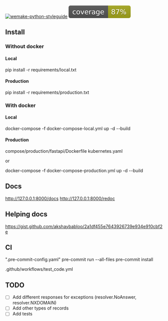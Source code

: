 [![wemake-python-styleguide](https://img.shields.io/badge/style-wemake-000000.svg)](https://github.com/wemake-services/wemake-python-styleguide)
![coverage](coverage.svg)

## Install

### Without docker

#### Local

pip install -r requirements/local.txt

#### Production

pip install -r requirements/production.txt

### With docker

#### Local

docker-compose -f docker-compose-local.yml up -d --build

#### Production

compose/production/fastapi/Dockerfile
kubernetes.yaml

or

docker-compose -f docker-compose-production.yml up -d --build

## Docs

http://127.0.0.1:8000/docs
http://127.0.0.1:8000/redoc

## Helping docs

https://gist.github.com/akshaybabloo/2a1df455e7643926739e934e910cbf2e

## CI

".pre-commit-config.yaml"
pre-commit run --all-files
pre-commit install

.github/workflows/test_code.yml

## TODO

- [ ] Add different responses for exceptions (resolver.NoAnswer, resolver.NXDOMAIN)
- [ ] Add other types of records
- [ ] Add tests
